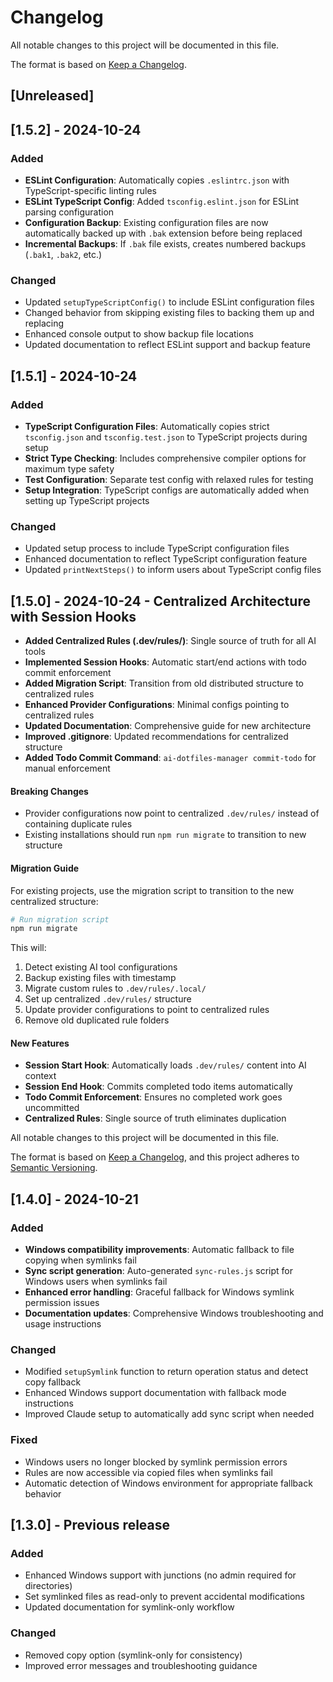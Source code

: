 # Changelog

All notable changes to this project will be documented in this file.

The format is based on [Keep a Changelog](http://keepachangelog.com/).

## [Unreleased]

## [1.5.2] - 2024-10-24

### Added
- **ESLint Configuration**: Automatically copies `.eslintrc.json` with TypeScript-specific linting rules
- **ESLint TypeScript Config**: Added `tsconfig.eslint.json` for ESLint parsing configuration
- **Configuration Backup**: Existing configuration files are now automatically backed up with `.bak` extension before being replaced
- **Incremental Backups**: If `.bak` file exists, creates numbered backups (`.bak1`, `.bak2`, etc.)

### Changed
- Updated `setupTypeScriptConfig()` to include ESLint configuration files
- Changed behavior from skipping existing files to backing them up and replacing
- Enhanced console output to show backup file locations
- Updated documentation to reflect ESLint support and backup feature

## [1.5.1] - 2024-10-24

### Added
- **TypeScript Configuration Files**: Automatically copies strict `tsconfig.json` and `tsconfig.test.json` to TypeScript projects during setup
- **Strict Type Checking**: Includes comprehensive compiler options for maximum type safety
- **Test Configuration**: Separate test config with relaxed rules for testing
- **Setup Integration**: TypeScript configs are automatically added when setting up TypeScript projects

### Changed
- Updated setup process to include TypeScript configuration files
- Enhanced documentation to reflect TypeScript configuration feature
- Updated `printNextSteps()` to inform users about TypeScript config files

## [1.5.0] - 2024-10-24 - Centralized Architecture with Session Hooks

- **Added Centralized Rules (.dev/rules/)**: Single source of truth for all AI tools
- **Implemented Session Hooks**: Automatic start/end actions with todo commit enforcement
- **Added Migration Script**: Transition from old distributed structure to centralized rules
- **Enhanced Provider Configurations**: Minimal configs pointing to centralized rules
- **Updated Documentation**: Comprehensive guide for new architecture
- **Improved .gitignore**: Updated recommendations for centralized structure
- **Added Todo Commit Command**: `ai-dotfiles-manager commit-todo` for manual enforcement

#### Breaking Changes
- Provider configurations now point to centralized `.dev/rules/` instead of containing duplicate rules
- Existing installations should run `npm run migrate` to transition to new structure

#### Migration Guide
For existing projects, use the migration script to transition to the new centralized structure:

```bash
# Run migration script
npm run migrate
```

This will:
1. Detect existing AI tool configurations
2. Backup existing files with timestamp
3. Migrate custom rules to `.dev/rules/.local/`
4. Set up centralized `.dev/rules/` structure
5. Update provider configurations to point to centralized rules
6. Remove old duplicated rule folders

#### New Features
- **Session Start Hook**: Automatically loads `.dev/rules/` content into AI context
- **Session End Hook**: Commits completed todo items automatically
- **Todo Commit Enforcement**: Ensures no completed work goes uncommitted
- **Centralized Rules**: Single source of truth eliminates duplication

All notable changes to this project will be documented in this file.

The format is based on [Keep a Changelog](https://keepachangelog.com/en/1.0.0/),
and this project adheres to [Semantic Versioning](https://semver.org/spec/v2.0.0.html).

## [1.4.0] - 2024-10-21

### Added
- **Windows compatibility improvements**: Automatic fallback to file copying when symlinks fail
- **Sync script generation**: Auto-generated `sync-rules.js` script for Windows users when symlinks fail
- **Enhanced error handling**: Graceful fallback for Windows symlink permission issues
- **Documentation updates**: Comprehensive Windows troubleshooting and usage instructions

### Changed
- Modified `setupSymlink` function to return operation status and detect copy fallback
- Enhanced Windows support documentation with fallback mode instructions
- Improved Claude setup to automatically add sync script when needed

### Fixed
- Windows users no longer blocked by symlink permission errors
- Rules are now accessible via copied files when symlinks fail
- Automatic detection of Windows environment for appropriate fallback behavior

## [1.3.0] - Previous release

### Added
- Enhanced Windows support with junctions (no admin required for directories)
- Set symlinked files as read-only to prevent accidental modifications
- Updated documentation for symlink-only workflow

### Changed
- Removed copy option (symlink-only for consistency)
- Improved error messages and troubleshooting guidance